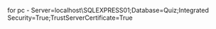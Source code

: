 for pc - Server=localhost\\SQLEXPRESS01;Database=Quiz;Integrated Security=True;TrustServerCertificate=True
